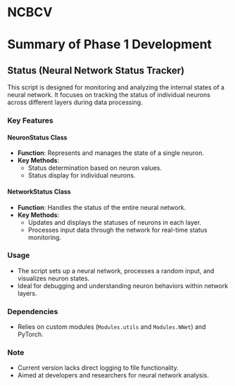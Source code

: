# NCBCV


# Summary of Phase 1 Development

## Status (Neural Network Status Tracker)

This script is designed for monitoring and analyzing the internal states of a neural network. It focuses on tracking the status of individual neurons across different layers during data processing.

### Key Features

#### NeuronStatus Class
- **Function**: Represents and manages the state of a single neuron.
- **Key Methods**:
  - Status determination based on neuron values.
  - Status display for individual neurons.

#### NetworkStatus Class
- **Function**: Handles the status of the entire neural network.
- **Key Methods**:
  - Updates and displays the statuses of neurons in each layer.
  - Processes input data through the network for real-time status monitoring.

### Usage
- The script sets up a neural network, processes a random input, and visualizes neuron states.
- Ideal for debugging and understanding neuron behaviors within network layers.

### Dependencies
- Relies on custom modules (`Modules.utils` and `Modules.NNet`) and PyTorch.

### Note
- Current version lacks direct logging to file functionality.
- Aimed at developers and researchers for neural network analysis.
